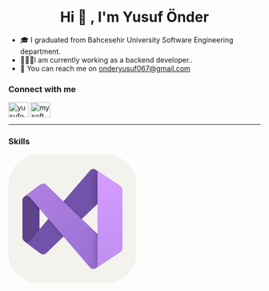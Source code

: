 <h1 align="center">Hi 👋 , I'm Yusuf Önder</h1>

- 🎓 I graduated from Bahcesehir University Software Engineering department.
- 👩🏻‍💻I am currently working as a backend developer..
- 💌 You can reach me on [onderyusuf067@gmail.com](mailto:onderyusuf067@gmail.com)

<h3 align="left">Connect with me</h3>
<p align="left">
<a href="https://linkedin.com/in/yusufnx1" target="blank"><img align="center" src="https://raw.githubusercontent.com/rahuldkjain/github-profile-readme-generator/master/src/images/icons/Social/linked-in-alt.svg" alt="yusufonder" height="30" width="40" /></a>
<a href="https://www.instagram.com/norixyazilim/" target="blank"><img align="center" src="https://raw.githubusercontent.com/rahuldkjain/github-profile-readme-generator/master/src/images/icons/Social/instagram.svg" alt="mysoftwarelight" height="30" width="40" /></a>
  
 <hr/>

<h3 align="left">Skills</h3>
<svg width="256" height="256" viewBox="0 0 256 256" fill="none" xmlns="http://www.w3.org/2000/svg">
<rect width="256" height="256" rx="60" fill="#F4F2ED"/>
<mask id="mask0_217_245" style="mask-type:alpha" maskUnits="userSpaceOnUse" x="28" y="28" width="200" height="200">
<path d="M64.6656 197.166L31.3344 172.166C30.2952 171.394 29.4519 170.389 28.8727 169.23C28.2935 168.072 27.9946 166.795 28.0001 165.5V90.5001C27.9946 89.2054 28.2935 87.9276 28.8727 86.7698C29.4519 85.6119 30.2952 84.6065 31.3344 83.8345L64.6656 58.8345C63.7702 59.6752 63.0936 60.7218 62.6944 61.8835C62.2952 63.0451 62.1856 64.2866 62.375 65.5001V190.5C62.1856 191.714 62.2952 192.955 62.6944 194.117C63.0936 195.278 63.7702 196.325 64.6656 197.166Z" fill="white"/>
<path d="M224.29 62.7093C222.917 61.8073 221.308 61.3291 219.665 61.3344C218.601 61.3258 217.544 61.5273 216.558 61.9274C215.571 62.3274 214.673 62.9181 213.915 63.6656L213.334 64.25L146.834 128L110.04 163.291L75.9999 195.915L75.4156 196.5C74.6583 197.248 73.7604 197.84 72.7736 198.241C71.7868 198.641 70.7305 198.843 69.6656 198.834C67.8627 198.83 66.1092 198.246 64.6656 197.165L31.3344 172.166C33.0279 173.437 35.1424 174.016 37.2476 173.784C39.3528 173.552 41.2902 172.526 42.6656 170.915L79.6656 127.959L110.04 92.7093L163.25 30.9156C164.022 30.0005 164.985 29.2654 166.072 28.7617C167.159 28.2581 168.343 27.9981 169.541 28C171.184 27.9947 172.792 28.4729 174.165 29.375L224.29 62.7093Z" fill="white"/>
<path d="M224.29 193.29L174.291 226.624C172.589 227.735 170.545 228.195 168.532 227.92C166.52 227.644 164.674 226.651 163.334 225.125L110.04 163.291L79.6656 127.959L42.6656 85.0405C41.278 83.4462 39.3387 82.4358 37.2369 82.2121C35.1352 81.9883 33.0266 82.5679 31.3344 83.8344L64.6656 58.8344C66.1092 57.7545 67.8627 57.1692 69.6656 57.1656C70.7305 57.1566 71.7868 57.3582 72.7736 57.7588C73.7604 58.1595 74.6583 58.7512 75.4156 59.5L75.9999 60.0843L110.04 92.7094L146.834 128L213.334 191.75L213.915 192.334C214.673 193.082 215.571 193.672 216.558 194.072C217.544 194.472 218.601 194.674 219.665 194.665C221.308 194.671 222.917 194.193 224.29 193.29Z" fill="white"/>
<path d="M228 69.6655V186.334C228.001 187.709 227.663 189.064 227.016 190.276C226.369 191.49 225.433 192.525 224.29 193.29L174.291 226.624C175.433 225.859 176.369 224.823 177.017 223.609C177.663 222.395 178 221.041 177.999 219.665V36.3343C177.981 34.9486 177.622 33.5889 176.953 32.3751C176.284 31.1613 175.327 30.1309 174.165 29.375L224.29 62.7093C225.429 63.4774 226.364 64.5131 227.011 65.7258C227.658 66.9385 227.997 68.2911 228 69.6655Z" fill="white"/>
</mask>
<g mask="url(#mask0_217_245)">
<path d="M64.6656 197.165L31.3344 172.166C30.2952 171.394 29.4519 170.387 28.8727 169.23C28.2935 168.072 27.9946 166.794 28.0001 165.5V90.4999C27.9946 89.2052 28.2935 87.9273 28.8727 86.7696C29.4519 85.6117 30.2952 84.6062 31.3344 83.8342L64.6656 58.8342C63.7702 59.675 63.0936 60.7216 62.6944 61.8832C62.2952 63.0449 62.1856 64.2863 62.375 65.4999V190.5C62.1856 191.714 62.2952 192.955 62.6944 194.117C63.0936 195.278 63.7702 196.324 64.6656 197.165Z" fill="#5E438F"/>
<g filter="url(#filter0_dd_217_245)">
<path d="M224.289 62.7093C222.917 61.8073 221.308 61.3291 219.665 61.3344C218.601 61.3258 217.544 61.5273 216.557 61.9274C215.571 62.3274 214.673 62.9181 213.915 63.6656L213.334 64.25L177.914 98.2093L146.834 128L110.04 163.291L75.9993 195.915L75.4151 196.5C74.6577 197.248 73.7598 197.84 72.7731 198.241C71.7862 198.641 70.73 198.843 69.665 198.834C67.8622 198.83 66.1087 198.246 64.6651 197.165L31.3339 172.166C33.0272 173.437 35.1418 174.016 37.247 173.784C39.3522 173.552 41.2897 172.526 42.6651 170.915L61.3338 149.25L79.665 127.959L110.04 92.7093L163.249 30.9156C164.022 30.0005 164.985 29.2654 166.072 28.7617C167.158 28.2581 168.343 27.9981 169.539 28C171.183 27.9947 172.791 28.4729 174.165 29.375L224.289 62.7093Z" fill="url(#paint0_linear_217_245)"/>
</g>
<g filter="url(#filter1_dd_217_245)">
<path d="M224.289 193.29L174.29 226.625C172.59 227.736 170.545 228.195 168.532 227.92C166.519 227.644 164.674 226.652 163.334 225.125L110.04 163.291L79.665 127.959L61.3338 106.709L42.6651 85.0407C41.2774 83.4464 39.3381 82.436 37.2364 82.2122C35.1347 81.9884 33.0261 82.5681 31.3339 83.8344L64.6651 58.8345C66.1087 57.7546 67.8622 57.1693 69.665 57.1658C70.73 57.1568 71.7862 57.3584 72.7731 57.759C73.7598 58.1596 74.6577 58.7514 75.4151 59.5002L75.9993 60.0845L110.04 92.7094L146.834 128L177.958 157.835L213.334 191.75L213.915 192.335C214.673 193.082 215.571 193.672 216.557 194.072C217.544 194.472 218.601 194.674 219.665 194.665C221.308 194.671 222.917 194.192 224.289 193.29Z" fill="url(#paint1_linear_217_245)"/>
</g>
<g filter="url(#filter2_dd_217_245)">
<path d="M228 69.6653V186.333C228.001 187.709 227.663 189.063 227.016 190.277C226.369 191.489 225.433 192.525 224.29 193.29L174.29 226.624C175.433 225.859 176.369 224.823 177.015 223.609C177.663 222.395 178 221.041 177.999 219.665V36.3341C177.981 34.9485 177.622 33.5886 176.953 32.3748C176.284 31.161 175.327 30.1307 174.165 29.3748L224.29 62.709C225.429 63.4771 226.363 64.5129 227.011 65.7256C227.657 66.9383 227.997 68.291 228 69.6653Z" fill="url(#paint2_linear_217_245)"/>
</g>
</g>
<defs>
<filter id="filter0_dd_217_245" x="26.1529" y="24.1143" width="203.317" height="181.196" filterUnits="userSpaceOnUse" color-interpolation-filters="sRGB">
<feFlood flood-opacity="0" result="BackgroundImageFix"/>
<feColorMatrix in="SourceAlpha" type="matrix" values="0 0 0 0 0 0 0 0 0 0 0 0 0 0 0 0 0 0 127 0" result="hardAlpha"/>
<feOffset dy="0.246095"/>
<feGaussianBlur stdDeviation="0.246095"/>
<feColorMatrix type="matrix" values="0 0 0 0 0 0 0 0 0 0 0 0 0 0 0 0 0 0 0.24 0"/>
<feBlend mode="normal" in2="BackgroundImageFix" result="effect1_dropShadow_217_245"/>
<feColorMatrix in="SourceAlpha" type="matrix" values="0 0 0 0 0 0 0 0 0 0 0 0 0 0 0 0 0 0 127 0" result="hardAlpha"/>
<feOffset dy="1.29524"/>
<feGaussianBlur stdDeviation="2.59048"/>
<feColorMatrix type="matrix" values="0 0 0 0 0 0 0 0 0 0 0 0 0 0 0 0 0 0 0.22 0"/>
<feBlend mode="normal" in2="effect1_dropShadow_217_245" result="effect2_dropShadow_217_245"/>
<feBlend mode="normal" in="SourceGraphic" in2="effect2_dropShadow_217_245" result="shape"/>
</filter>
<filter id="filter1_dd_217_245" x="26.1529" y="53.2798" width="203.317" height="181.194" filterUnits="userSpaceOnUse" color-interpolation-filters="sRGB">
<feFlood flood-opacity="0" result="BackgroundImageFix"/>
<feColorMatrix in="SourceAlpha" type="matrix" values="0 0 0 0 0 0 0 0 0 0 0 0 0 0 0 0 0 0 127 0" result="hardAlpha"/>
<feOffset dy="0.246095"/>
<feGaussianBlur stdDeviation="0.246095"/>
<feColorMatrix type="matrix" values="0 0 0 0 0 0 0 0 0 0 0 0 0 0 0 0 0 0 0.24 0"/>
<feBlend mode="normal" in2="BackgroundImageFix" result="effect1_dropShadow_217_245"/>
<feColorMatrix in="SourceAlpha" type="matrix" values="0 0 0 0 0 0 0 0 0 0 0 0 0 0 0 0 0 0 127 0" result="hardAlpha"/>
<feOffset dy="1.29524"/>
<feGaussianBlur stdDeviation="2.59048"/>
<feColorMatrix type="matrix" values="0 0 0 0 0 0 0 0 0 0 0 0 0 0 0 0 0 0 0.22 0"/>
<feBlend mode="normal" in2="effect1_dropShadow_217_245" result="effect2_dropShadow_217_245"/>
<feBlend mode="normal" in="SourceGraphic" in2="effect2_dropShadow_217_245" result="shape"/>
</filter>
<filter id="filter2_dd_217_245" x="158.622" y="13.8319" width="84.9208" height="228.335" filterUnits="userSpaceOnUse" color-interpolation-filters="sRGB">
<feFlood flood-opacity="0" result="BackgroundImageFix"/>
<feColorMatrix in="SourceAlpha" type="matrix" values="0 0 0 0 0 0 0 0 0 0 0 0 0 0 0 0 0 0 127 0" result="hardAlpha"/>
<feOffset/>
<feGaussianBlur stdDeviation="0.129524"/>
<feColorMatrix type="matrix" values="0 0 0 0 0 0 0 0 0 0 0 0 0 0 0 0 0 0 0.24 0"/>
<feBlend mode="normal" in2="BackgroundImageFix" result="effect1_dropShadow_217_245"/>
<feColorMatrix in="SourceAlpha" type="matrix" values="0 0 0 0 0 0 0 0 0 0 0 0 0 0 0 0 0 0 127 0" result="hardAlpha"/>
<feOffset/>
<feGaussianBlur stdDeviation="7.77143"/>
<feColorMatrix type="matrix" values="0 0 0 0 0 0 0 0 0 0 0 0 0 0 0 0 0 0 0.3 0"/>
<feBlend mode="normal" in2="effect1_dropShadow_217_245" result="effect2_dropShadow_217_245"/>
<feBlend mode="normal" in="SourceGraphic" in2="effect2_dropShadow_217_245" result="shape"/>
</filter>
<linearGradient id="paint0_linear_217_245" x1="190.499" y1="28" x2="41.9893" y2="177.471" gradientUnits="userSpaceOnUse">
<stop stop-color="#7252AA"/>
<stop offset="1" stop-color="#7252AA"/>
</linearGradient>
<linearGradient id="paint1_linear_217_245" x1="46.7501" y1="64.4571" x2="186.332" y2="220.705" gradientUnits="userSpaceOnUse">
<stop stop-color="#AE7FE2"/>
<stop offset="1" stop-color="#9A70D4"/>
</linearGradient>
<linearGradient id="paint2_linear_217_245" x1="200.49" y1="25.3528" x2="200.49" y2="226.456" gradientUnits="userSpaceOnUse">
<stop stop-color="#D59DFF"/>
<stop offset="1" stop-color="#C18EF1"/>
</linearGradient>
</defs>
</svg>
